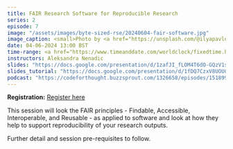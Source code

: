 ```yaml
---
title: FAIR Research Software for Reproducible Research
series: 2
episode: 7
image: "/assets/images/byte-sized-rse/20240604-fair-software.jpg"
image_caption: <small>Photo by <a href="https://unsplash.com/@ilyapavlov">Ilya Pavlov</a> on <a href="https://unsplash.com/photos/monitor-showing-java-programming-OqtafYT5kTw">Unsplash</a></small>
date: 04-06-2024 13:00 BST
time-range: <a href="https://www.timeanddate.com/worldclock/fixedtime.html?msg=Byte-sized+RSE+Session+7+-+FAIR+Research+Software+for+Reproducible+Research&iso=20240604T13&p1=136&ah=1&am=30" target="_blank" rel="noopener noreferrer">13:00-14:30 BST (UTC+1)</a>
instructors: Aleksandra Nenadic
slides: "https://docs.google.com/presentation/d/1zafJI_fLOM4T6dO-GQzV1sq4z_ild2nmseMAIQVMlLE"
slides_tutorial: "https://docs.google.com/presentation/d/1fDQ7CzxV8UOUCKL2rfm2bwnvUfRfTNd_LlK5NLDrU70"
podcast: "https://codeforthought.buzzsprout.com/1326658/episodes/15189970-en-bytesized-rse-make-science-and-software-fair-again-jamie-quinn"
---
```


<strong>Registration:</strong> <a href="https://forms.gle/HpQxEFqsNRn79KwC9"
target="_blank" rel="noopener noreferrer">Register here</a>

This session will look the FAIR principles - Findable, Accessible,
Interoperable, and Reusable - as applied to software and look at how they help
to support reproducibility of your research outputs.

Further detail and session pre-requisites to follow.
